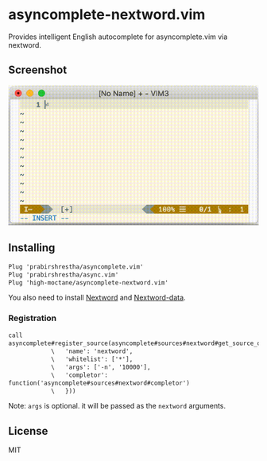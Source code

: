 # asyncomplete-nextword.vim
Provides intelligent English autocomplete for asyncomplete.vim via nextword.

## Screenshot

![screenshot.gif](images/screenshot.gif)

## Installing

```
Plug 'prabirshrestha/asyncomplete.vim'
Plug 'prabirshrestha/async.vim'
Plug 'high-moctane/asyncomplete-nextword.vim'
```

You also need to install [Nextword](https://github.com/high-moctane/nextword) and
[Nextword-data](https://github.com/high-moctane/nextword-data).

### Registration

```vim
call asyncomplete#register_source(asyncomplete#sources#nextword#get_source_options({
            \   'name': 'nextword',
            \   'whitelist': ['*'],
            \   'args': ['-n', '10000'],
            \   'completor': function('asyncomplete#sources#nextword#completor')
            \   }))
```

Note: `args` is optional. it will be passed as the `nextword` arguments.

## License

MIT

